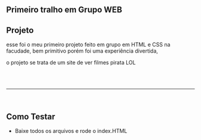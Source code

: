 ## Primeiro tralho em Grupo WEB



<h2>Projeto</h2>
<p>esse foi o meu primeiro projeto feito em grupo em HTML e CSS na facudade, bem primitivo porém foi uma experiência divertida,<p> o projeto se trata de um site de ver filmes pirata LOL</p>
<br>

<br>
<hr>
<br>
<h2>Como Testar</h2>
<ul>
 
  <li>Baixe todos os arquivos e rode o index.HTML</li>
  

